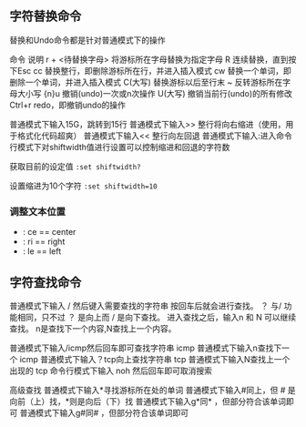 ## 字符替换命令

替换和Undo命令都是针对普通模式下的操作

命令	说明
r + <待替换字母>	将游标所在字母替换为指定字母
R	连续替换，直到按下Esc
cc	替换整行，即删除游标所在行，并进入插入模式
cw	替换一个单词，即删除一个单词，并进入插入模式
C(大写)	替换游标以后至行末
~	反转游标所在字母大小写
{n}u	撤销(undo)一次或n次操作
U(大写)	撤销当前行(undo)的所有修改
Ctrl+r	redo，即撤销undo的操作

普通模式下输入15G，跳转到15行
普通模式下输入>> 整行将向右缩进（使用，用于格式化代码超爽）
普通模式下输入<< 整行向左回退
普通模式下输入:进入命令行模式下对shiftwidth值进行设置可以控制缩进和回退的字符数

获取目前的设定值
`:set shiftwidth?`

设置缩进为10个字符
`:set shiftwidth=10`

### 调整文本位置
* : ce == center
* : ri == right
* : le == left

## 字符查找命令
普通模式下输入 / 然后键入需要查找的字符串 按回车后就会进行查找。 ？ 与/ 功能相同，只不过 ？ 是向上而 / 是向下查找。 进入查找之后，输入n 和 N 可以继续查找。 n是查找下一个内容,N查找上一个内容。

普通模式下输入/icmp然后回车即可查找字符串 icmp
普通模式下输入n查找下一个 icmp
普通模式下输入？tcp向上查找字符串 tcp
普通模式下输入N查找上一个出现的 tcp
命令行模式下输入 noh 然后回车即可取消搜索

高级查找
普通模式下输入\*寻找游标所在处的单词
普通模式下输入\#同上，但 \# 是向前（上）找，\*则是向后（下）找
普通模式下输入g\*同\* ，但部分符合该单词即可
普通模式下输入g\#同\# ，但部分符合该单词即可
